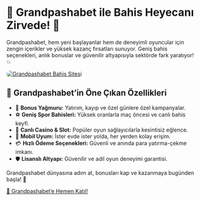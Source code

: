 <h1>🎰 Grandpashabet ile Bahis Heyecanı Zirvede! 🚀</h1>
<p>Grandpashabet, hem yeni başlayanlar hem de deneyimli oyuncular için zengin içerikler ve yüksek kazanç fırsatları sunuyor. Geniş bahis seçenekleri, anlık bonuslar ve güvenilir altyapısıyla sektörde fark yaratıyor! 💥</p>
<a href="https://cutt.ly/GrandSosyal" title="Grandpashabet’e Katıl">
    <img src="https://i.ibb.co/5K7Ks6w/zzzz3.gif" alt="Grandpashabet Bahis Sitesi" style="max-width:100%; height:auto; border-radius:8px;">
</a>
<h2>🌟 Grandpashabet’in Öne Çıkan Özellikleri</h2>
<ul>
    <li>🎁 <strong>Bonus Yağmuru:</strong> Yatırım, kayıp ve özel günlere özel kampanyalar.</li>
    <li>⚽️ <strong>Geniş Spor Bahisleri:</strong> Yüksek oranlarla maç öncesi ve canlı bahis keyfi.</li>
    <li>🎲 <strong>Canlı Casino & Slot:</strong> Popüler oyun sağlayıcılarla kesintisiz eğlence.</li>
    <li>📱 <strong>Mobil Uyum:</strong> İster evde ister yolda, her yerden kolay erişim.</li>
    <li>💳 <strong>Hızlı Ödeme Seçenekleri:</strong> Güvenli ve anında para yatırma-çekme imkanı.</li>
    <li>🛡️ <strong>Lisanslı Altyapı:</strong> Güvenilir ve adil oyun deneyimi garantisi.</li>
</ul>
<p>Grandpashabet dünyasına adım at, bonusları kap ve kazanmaya bugünden başla! 🎉</p>
<a href="https://cutt.ly/GrandSosyal" class="join-button">🔗 Grandpashabet’e Hemen Katıl!</a>
